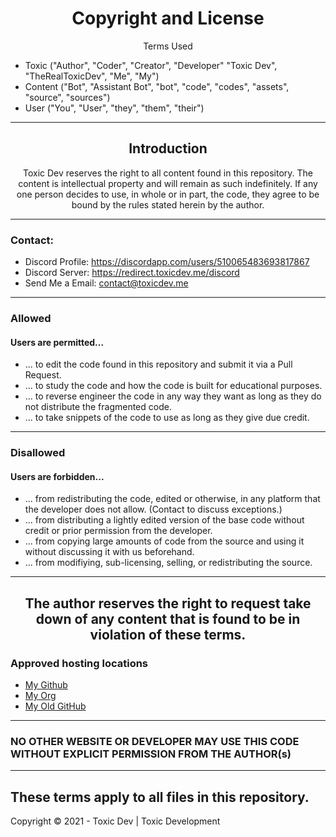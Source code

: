 <h1 align="center">Copyright and License</h1>
<p align="center">Terms Used</p>

- Toxic ("Author", "Coder", "Creator", "Developer" "Toxic Dev", "TheRealToxicDev", "Me", "My")
- Content ("Bot", "Assistant Bot", "bot", "code", "codes", "assets", "source", "sources")
- User ("You", "User", "they", "them", "their")
---
<h2 align="center">Introduction</h2>
<p align="center">Toxic Dev reserves the right to all content found in this repository. The content is intellectual property and will remain as such indefinitely. If any one person decides to use, in whole or in part, the code, they agree to be bound by the rules stated herein by the author.</p>

---
### Contact:
+ Discord Profile: https://discordapp.com/users/510065483693817867
+ Discord Server: https://redirect.toxicdev.me/discord
+ Send Me a Email: contact@toxicdev.me
---

### Allowed
#### Users are permitted...
- ... to edit the code found in this repository and submit it via a Pull Request.
- ... to study the code and how the code is built for educational purposes.
- ... to reverse engineer the code in any way they want as long as they do not distribute the fragmented code.
- ... to take snippets of the code to use as long as they give due credit.

---
### Disallowed
#### Users are forbidden...
- ... from redistributing the code, edited or otherwise, in any platform that the developer does not allow. (Contact to discuss exceptions.)
- ... from distributing a lightly edited version of the base code without credit or prior permission from the developer.
- ... from copying large amounts of code from the source and using it without discussing it with us beforehand.
- ... from modifiying, sub-licensing, selling, or redistributing the source.
---

<h2 align="center">The author reserves the right to request take down of any content that is found to be in violation of these terms.
</h2>

### Approved hosting locations
- [My Github](https://github.com/TheRealToxicDev)
- [My Org](https://github.com/toxic-developer)
- [My Old GitHub](https://github.com/GrimDesignsFiveM)

---

### NO OTHER WEBSITE OR DEVELOPER MAY USE THIS CODE  WITHOUT EXPLICIT PERMISSION FROM THE AUTHOR(s)

---
**These terms apply to all files in this repository.**
---
Copyright © 2021 - Toxic Dev | Toxic Development
